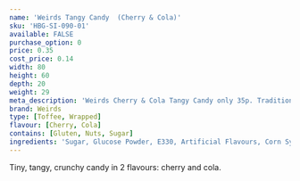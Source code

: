 ```yaml
---
name: 'Weirds Tangy Candy  (Cherry & Cola)'
sku: 'HBG-SI-090-01'
available: FALSE
purchase_option: 0
price: 0.35
cost_price: 0.14
width: 80
height: 60
depth: 20
weight: 29
meta_description: 'Weirds Cherry & Cola Tangy Candy only 35p. Traditional sweets and more at Humbugs Confectionery Store. Specialists in satisfying your sweet tooth!'
brand: Weirds
type: [Toffee, Wrapped]
flavour: [Cherry, Cola]
contains: [Gluten, Nuts, Sugar]
ingredients: 'Sugar, Glucose Powder, E330, Artificial Flavours, Corn Syrup. Colours: E129, E150D. Glazing Agent: E903'
---
```

Tiny, tangy, crunchy candy in 2 flavours: cherry and cola.